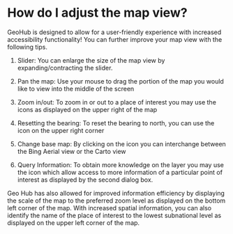 # How do I adjust the map view?
GeoHub is designed to allow for a user-friendly experience with increased accessibility functionality! You can further improve your map view with the following tips.

1. Slider: You can enlarge the size of the map view by expanding/contracting the slider.

2. Pan the map: Use your mouse to drag the portion of the map you would like to view into the middle of the screen

3. Zoom in/out: To zoom in or out to a place of interest you may use the icons as displayed on the upper right of the map 

4. Resetting  the bearing: To reset the bearing to north, you can use the icon on the upper right corner

5. Change base map: By clicking on the icon you can interchange between the Bing Aerial view or the Carto view

6. Query Information: To obtain more knowledge on the layer you may use the icon which allow access to more information of a particular point of interest as displayed by the second dialog box.

Geo Hub has also allowed for improved information efficiency by displaying the scale of the map to the preferred zoom level as displayed on the bottom left corner of the map. With increased spatial information, you can also identify the name of the place of interest to the lowest subnational level as displayed on the upper left corner of the map.